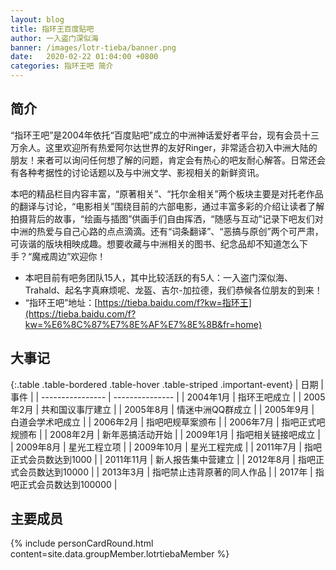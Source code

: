 ```yaml
---
layout: blog
title: 指环王百度贴吧
author: 一入盗门深似海
banner: /images/lotr-tieba/banner.png
date:   2020-02-22 01:04:00 +0800
categories: 指环王吧 简介
---
```


## 简介
“指环王吧”是2004年依托“百度贴吧”成立的中洲神话爱好者平台，现有会员十三万余人。这里欢迎所有热爱阿尔达世界的友好Ringer，非常适合初入中洲大陆的朋友！来者可以询问任何想了解的问题，肯定会有热心的吧友耐心解答。日常还会有各种考据性的讨论话题以及与中洲文学、影视相关的新鲜资讯。

本吧的精品栏目内容丰富，“原著相关”、“托尔金相关”两个板块主要是对托老作品的翻译与讨论，“电影相关”围绕目前的六部电影，通过丰富多彩的介绍让读者了解拍摄背后的故事，“绘画与插图”供画手们自由挥洒，“随感与互动”记录下吧友们对中洲的热爱与自己心路的点点滴滴。还有“词条翻译”、“恶搞与原创”两个可严肃，可诙谐的版块相映成趣。想要收藏与中洲相关的图书、纪念品却不知道怎么下手？“魔戒周边”欢迎你！

+ 本吧目前有吧务团队15人，其中比较活跃的有5人：一入盗门深似海、Trahald、起名字真麻烦呢、龙盔、吉尔-加拉德，我们恭候各位朋友的到来！
+ “指环王吧”地址：[https://tieba.baidu.com/f?kw=指环王](https://tieba.baidu.com/f?kw=%E6%8C%87%E7%8E%AF%E7%8E%8B&fr=home)

## 大事记

{:.table .table-bordered .table-hover .table-striped .important-event}
| 日期 | 事件 |
| ---------------- | --------------- |
| 2004年1月 | 指环王吧成立 |
| 2005年2月 | 共和国议事厅建立 |
| 2005年8月 | 情迷中洲QQ群成立 |
| 2005年9月 | 白道会学术吧成立 |
| 2006年2月 | 指吧吧规草案颁布 |
| 2006年7月 | 指吧正式吧规颁布 |
| 2008年2月 | 新年恶搞活动开始 |
| 2009年1月 | 指吧相关链接吧成立 |
| 2009年8月 | 星光工程立项 |
| 2009年10月 | 星光工程完成 |
| 2011年7月 | 指吧正式会员数达到1000 |
| 2011年11月 | 新人报告集中营建立 |
| 2012年8月 | 指吧正式会员数达到10000 |
| 2013年3月 | 指吧禁止违背原著的同人作品 |
| 2017年 | 指吧正式会员数达到100000 |


## 主要成员
<!-- 成员信息，通过导入personCard模板+组成员信息_data/groupMember/xxxx.yml -->
{% include personCardRound.html content=site.data.groupMember.lotrtiebaMember %}
